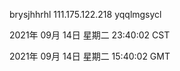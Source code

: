 brysjhhrhl 111.175.122.218 yqqlmgsycl

2021年 09月 14日 星期二 23:40:02 CST

2021年 09月 14日 星期二 15:40:02 GMT
